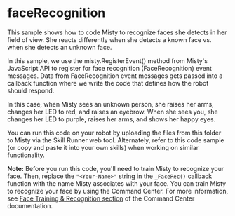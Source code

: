 # faceRecognition

This sample shows how to code Misty to recognize faces she detects in her field of view. She reacts differently when she detects a known face vs. when she detects an unknown face.

In this sample, we use the misty.RegisterEvent() method from Misty's JavaScript API to register for face recognition (FaceRecognition) event messages. Data from FaceRecognition event messages gets passed into a callback function where we write the code that defines how the robot should respond.

In this case, when Misty sees an unknown person, she raises her arms, changes her LED to red, and raises an eyebrow. When she sees you, she changes her LED to purple, raises her arms, and shows her happy eyes.

You can run this code on your robot by uploading the files from this folder to Misty via the Skill Runner web tool. Alternately, refer to this code sample (or copy and paste it into your own skills) when working on similar functionality.

**Note:** Before you run this code, you'll need to train Misty to recognize your face. Then, replace the `"<Your-Name>"` string in the `_FaceRec()` callback function with the name Misty associates with your face. You can train Misty to recognize your face by using the Command Center. For more information, see [Face Training & Recognition section](
https://docs.mistyrobotics.com/tools-&-apps/web-based-tools/command-center/#face-training-amp-recognition) of the Command Center documentation.
